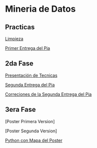 # Mineria de Datos

## Practicas

[Limpieza](https://github.com/HectorENP/Mineria-de-Datos-003/blob/8d3bd9388b3b8970ea759968bfb8115dbae678f6/Ej_Limpieza_Equipo11.ipynb)

[Primer Entrega del Pia](https://github.com/HectorENP/Mineria-de-Datos-003/blob/main/Avance1_PIA_Equipo11.ipynb)
## 2da Fase

[Presentación de Tecnicas](https://github.com/AlbertoSO324/Mineria_Datos/blob/944a6c7be93105eb08776d1618eb6e9d1eeccd3d/Detecci%C3%B3n-de-outliers.pdf)

[Segunda Entrega del Pia](https://github.com/HectorENP/Mineria-de-Datos-003/blob/ec4fe6846788a95612d2e5928a41275c2dac1fc5/AvancePIA_II_Grupo_003_11.ipynb)

[Correciones de la Segunda Entrega del Pia](https://github.com/HectorENP/Mineria-de-Datos-003/blob/06c04562e03c5da0388b935ece328f91749db384/AvancePIA_2.0_II_Grupo_003_11.ipynb)
## 3era Fase
[Poster Primera Version]

[Poster Segunda Version]

[Python con Mapa del Poster](https://github.com/AlbertoSO324/Mineria_Datos/blob/158dc808e98b1bc5cc18beb0bcf59075e69c4e95/AvancePIA_2.0_II_Grupo_003_11-Copy1.ipynb)
